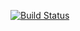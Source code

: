 [![Build Status](https://app.travis-ci.com/Utyabaev/Proj28.svg?branch=master)](https://app.travis-ci.com/Utyabaev/Proj28)
